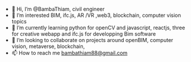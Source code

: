 - 👋 Hi, I’m @BambaThiam, civil engineer
- 👀 I’m interested BIM, ifc.js, AR /VR ,web3, blockchain, computer vision topics
- 🌱 I’m currently learning python for openCV and javascript, reactjs, three for creative webapp and ifc.js for developping Bim software
- 💞️ I’m looking to collaborate on projects around openBIM, computer vision, metaverse, blockchain, 
- 📫 How to reach me bambathiam88@gmail.com

<!---
BambaThiam/BambaThiam is a ✨ special ✨ repository because its `README.md` (this file) appears on your GitHub profile.
You can click the Preview link to take a look at your changes.
--->
